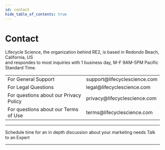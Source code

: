 ```yaml
---
id: contact
hide_table_of_contents: true
---
```


# Contact 

Lifecycle Science, the organization behind RE2, is based in Redondo Beach, California, US  
and respondes to most inquiries with 1 business day, M-F 9AM-5PM Pacific Standard Time.

<table>
<tr><td>For General Support</td><td>support@lifecyclescience.com</td></tr>
<tr><td>For Legal Questions</td><td>legal@lifecyclescience.com</td></tr>
<tr><td>For questions about our Privacy Policy</td><td>privacy@lifecyclescience.com</td></tr>
<tr><td>For questions about our Terms of Use</td><td>terms@lifecyclescience.com</td></tr>
</table>

---

Schedule time for an in depth discussion about your marketing needs
<a class="button md">Talk to an Expert</a>

---

